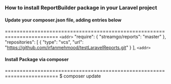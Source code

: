### How to install ReportBuilder package in your Laravel project 

#### Update your composer.json file, adding entries below
========================================================================
`<addr>` "require": {
        "streamgo/reports": "master"
},
"repositories": [
        {
            "type": "vcs",
            "url": "https://github.com/irfanmehmood/testLaravelReports.git"
        }
],
`<addr>` 
#### Install Package via composer
========================================================================
$ composer update



